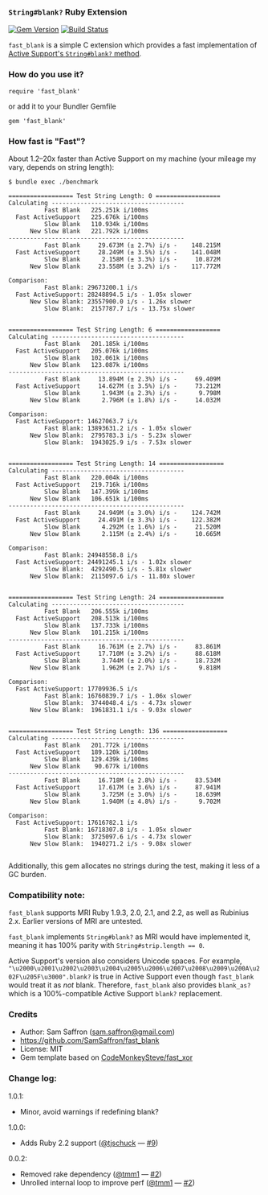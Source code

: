 ### `String#blank?` Ruby Extension

[![Gem Version](https://badge.fury.io/rb/fast_blank.svg)](http://badge.fury.io/rb/fast_blank) [![Build Status](https://github.com/SamSaffron/fast_blank/actions/workflows/test.yml/badge.svg?branch=master)](https://github.com/SamSaffron/fast_blank/actions/workflows/test.yml)

`fast_blank` is a simple C extension which provides a fast implementation of [Active Support's `String#blank?` method](http://api.rubyonrails.org/classes/String.html#method-i-blank-3F).

### How do you use it?

    require 'fast_blank'

or add it to your Bundler Gemfile

    gem 'fast_blank'

### How fast is "Fast"?

About 1.2–20x faster than Active Support on my machine (your mileage my vary, depends on string length):

```
$ bundle exec ./benchmark

================== Test String Length: 0 ==================
Calculating -------------------------------------
          Fast Blank   225.251k i/100ms
  Fast ActiveSupport   225.676k i/100ms
          Slow Blank   110.934k i/100ms
      New Slow Blank   221.792k i/100ms
-------------------------------------------------
          Fast Blank     29.673M (± 2.7%) i/s -    148.215M
  Fast ActiveSupport     28.249M (± 3.5%) i/s -    141.048M
          Slow Blank      2.158M (± 3.3%) i/s -     10.872M
      New Slow Blank     23.558M (± 3.2%) i/s -    117.772M

Comparison:
          Fast Blank: 29673200.1 i/s
  Fast ActiveSupport: 28248894.5 i/s - 1.05x slower
      New Slow Blank: 23557900.0 i/s - 1.26x slower
          Slow Blank:  2157787.7 i/s - 13.75x slower


================== Test String Length: 6 ==================
Calculating -------------------------------------
          Fast Blank   201.185k i/100ms
  Fast ActiveSupport   205.076k i/100ms
          Slow Blank   102.061k i/100ms
      New Slow Blank   123.087k i/100ms
-------------------------------------------------
          Fast Blank     13.894M (± 2.3%) i/s -     69.409M
  Fast ActiveSupport     14.627M (± 3.5%) i/s -     73.212M
          Slow Blank      1.943M (± 2.3%) i/s -      9.798M
      New Slow Blank      2.796M (± 1.8%) i/s -     14.032M

Comparison:
  Fast ActiveSupport: 14627063.7 i/s
          Fast Blank: 13893631.2 i/s - 1.05x slower
      New Slow Blank:  2795783.3 i/s - 5.23x slower
          Slow Blank:  1943025.9 i/s - 7.53x slower


================== Test String Length: 14 ==================
Calculating -------------------------------------
          Fast Blank   220.004k i/100ms
  Fast ActiveSupport   219.716k i/100ms
          Slow Blank   147.399k i/100ms
      New Slow Blank   106.651k i/100ms
-------------------------------------------------
          Fast Blank     24.949M (± 3.0%) i/s -    124.742M
  Fast ActiveSupport     24.491M (± 3.3%) i/s -    122.382M
          Slow Blank      4.292M (± 1.6%) i/s -     21.520M
      New Slow Blank      2.115M (± 2.4%) i/s -     10.665M

Comparison:
          Fast Blank: 24948558.8 i/s
  Fast ActiveSupport: 24491245.1 i/s - 1.02x slower
          Slow Blank:  4292490.5 i/s - 5.81x slower
      New Slow Blank:  2115097.6 i/s - 11.80x slower


================== Test String Length: 24 ==================
Calculating -------------------------------------
          Fast Blank   206.555k i/100ms
  Fast ActiveSupport   208.513k i/100ms
          Slow Blank   137.733k i/100ms
      New Slow Blank   101.215k i/100ms
-------------------------------------------------
          Fast Blank     16.761M (± 2.7%) i/s -     83.861M
  Fast ActiveSupport     17.710M (± 3.2%) i/s -     88.618M
          Slow Blank      3.744M (± 2.0%) i/s -     18.732M
      New Slow Blank      1.962M (± 2.7%) i/s -      9.818M

Comparison:
  Fast ActiveSupport: 17709936.5 i/s
          Fast Blank: 16760839.7 i/s - 1.06x slower
          Slow Blank:  3744048.4 i/s - 4.73x slower
      New Slow Blank:  1961831.1 i/s - 9.03x slower


================== Test String Length: 136 ==================
Calculating -------------------------------------
          Fast Blank   201.772k i/100ms
  Fast ActiveSupport   189.120k i/100ms
          Slow Blank   129.439k i/100ms
      New Slow Blank    90.677k i/100ms
-------------------------------------------------
          Fast Blank     16.718M (± 2.8%) i/s -     83.534M
  Fast ActiveSupport     17.617M (± 3.6%) i/s -     87.941M
          Slow Blank      3.725M (± 3.0%) i/s -     18.639M
      New Slow Blank      1.940M (± 4.8%) i/s -      9.702M

Comparison:
  Fast ActiveSupport: 17616782.1 i/s
          Fast Blank: 16718307.8 i/s - 1.05x slower
          Slow Blank:  3725097.6 i/s - 4.73x slower
      New Slow Blank:  1940271.2 i/s - 9.08x slower


```

Additionally, this gem allocates no strings during the test, making it less of a GC burden.

### Compatibility note:

`fast_blank` supports MRI Ruby 1.9.3, 2.0, 2.1, and 2.2, as well as Rubinius 2.x. Earlier versions of MRI are untested.

`fast_blank` implements `String#blank?` as MRI would have implemented it, meaning it has 100% parity with `String#strip.length == 0`.

Active Support's version also considers Unicode spaces.  For example, `"\u2000\u2001\u2002\u2003\u2004\u2005\u2006\u2007\u2008\u2009\u200A\u202F\u205F\u3000".blank?` is true in Active Support even though `fast_blank` would treat it as *not* blank.  Therefore, `fast_blank` also provides `blank_as?` which is a 100%-compatible Active Support `blank?` replacement.

### Credits

* Author: Sam Saffron (sam.saffron@gmail.com)
* https://github.com/SamSaffron/fast_blank
* License: MIT
* Gem template based on [CodeMonkeySteve/fast_xor](https://github.com/CodeMonkeySteve/fast_xor)

### Change log:

1.0.1:
  - Minor, avoid warnings if redefining blank?

1.0.0:
  - Adds Ruby 2.2 support ([@tjschuck](https://github.com/tjschuck) — [#9](https://github.com/SamSaffron/fast_blank/pull/9))

0.0.2:
  - Removed rake dependency ([@tmm1](https://github.com/tmm1) — [#2](https://github.com/SamSaffron/fast_blank/pull/2))
  - Unrolled internal loop to improve perf ([@tmm1](https://github.com/tmm1) — [#2](https://github.com/SamSaffron/fast_blank/pull/2))
